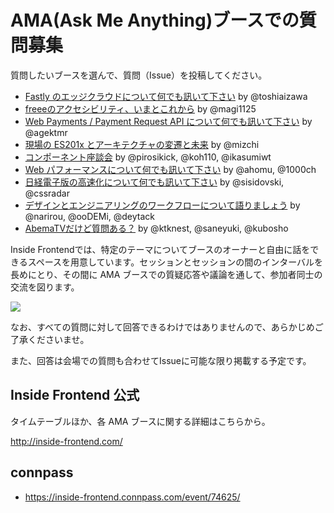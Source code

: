 # AMA(Ask Me Anything)ブースでの質問募集

質問したいブースを選んで、質問（Issue）を投稿してください。

- [Fastly のエッジクラウドについて何でも訊いて下さい](https://github.com/shopi-chura/issue2-ama/issues/new?title=%e8%b3%aa%e5%95%8f%e3%82%bf%e3%82%a4%e3%83%88%e3%83%ab%ef%bc%8820%e3%80%9c40%e6%96%87%e5%ad%97%e7%a8%8b%e5%ba%a6%ef%bc%89&template=C1-1-Fastly.md&labels=bug
) by @toshiaizawa
- [freeeのアクセシビリティ、いまとこれから](https://github.com/shopi-chura/issue2-ama/issues/new?title=%e8%b3%aa%e5%95%8f%e3%82%bf%e3%82%a4%e3%83%88%e3%83%ab%ef%bc%8820%e3%80%9c40%e6%96%87%e5%ad%97%e7%a8%8b%e5%ba%a6%ef%bc%89&template=C1-2-freee-a11y.md&labels=C1-2%3A+freee-a11y) by @magi1125
- [Web Payments / Payment Request API について何でも訊いて下さい](https://github.com/insidefrontend/issue2-ama/issues/new?title=%e8%b3%aa%e5%95%8f%e3%82%bf%e3%82%a4%e3%83%88%e3%83%ab%ef%bc%8820%e3%80%9c40%e6%96%87%e5%ad%97%e7%a8%8b%e5%ba%a6%ef%bc%89&template=C1-3-payment.md&labels=C1-3%3A+Payment) by @agektmr
- [現場の ES201x とアーキテクチャの変遷と未来](https://github.com/insidefrontend/issue2-ama/issues/new?title=%e8%b3%aa%e5%95%8f%e3%82%bf%e3%82%a4%e3%83%88%e3%83%ab%ef%bc%8820%e3%80%9c40%e6%96%87%e5%ad%97%e7%a8%8b%e5%ba%a6%ef%bc%89&template=C2-1-es201x.md&labels=C2-1%3A+ES201x) by @mizchi
- [コンポーネント座談会](https://github.com/insidefrontend/issue2-ama/issues/new?title=%e8%b3%aa%e5%95%8f%e3%82%bf%e3%82%a4%e3%83%88%e3%83%ab%ef%bc%8820%e3%80%9c40%e6%96%87%e5%ad%97%e7%a8%8b%e5%ba%a6%ef%bc%89&template=C3-2-components.md&labels=C3-2%3A+Components) by @pirosikick, @koh110, @ikasumiwt
- [Web パフォーマンスについて何でも訊いて下さい](https://github.com/insidefrontend/issue2-ama/issues/new?title=%e8%b3%aa%e5%95%8f%e3%82%bf%e3%82%a4%e3%83%88%e3%83%ab%ef%bc%8820%e3%80%9c40%e6%96%87%e5%ad%97%e7%a8%8b%e5%ba%a6%ef%bc%89&template=C3-3-webperf.md&labels=C3-3%3A+WebPerf) by @ahomu, @1000ch
- [日経電子版の高速化について何でも訊いて下さい](https://github.com/insidefrontend/issue2-ama/issues/new?title=%e8%b3%aa%e5%95%8f%e3%82%bf%e3%82%a4%e3%83%88%e3%83%ab%ef%bc%8820%e3%80%9c40%e6%96%87%e5%ad%97%e7%a8%8b%e5%ba%a6%ef%bc%89&template=C4-1-nikkei.md&labels=C4-1%3A+Nikkei) by @sisidovski, @cssradar
- [デザインとエンジニアリングのワークフローについて語りましょう](https://github.com/insidefrontend/issue2-ama/issues/new?title=%e8%b3%aa%e5%95%8f%e3%82%bf%e3%82%a4%e3%83%88%e3%83%ab%ef%bc%8820%e3%80%9c40%e6%96%87%e5%ad%97%e7%a8%8b%e5%ba%a6%ef%bc%89&template=C4-2-design-dev.md&labels=C4-2%3A+Design-Dev) by @narirou, @ooDEMi, @deytack
- [AbemaTVだけど質問ある？](https://github.com/insidefrontend/issue2-ama/issues/new?title=%e8%b3%aa%e5%95%8f%e3%82%bf%e3%82%a4%e3%83%88%e3%83%ab%ef%bc%8820%e3%80%9c40%e6%96%87%e5%ad%97%e7%a8%8b%e5%ba%a6%ef%bc%89&template=C4-3-abematv.md&labels=C4-3%3A+AbemaTV
) by @ktknest, @saneyuki, @kubosho

Inside Frontendでは、特定のテーマについてブースのオーナーと自由に話をできるスペースを用意しています。セッションとセッションの間のインターバルを長めにとり、その間に AMA ブースでの質疑応答や議論を通して、参加者同士の交流を図ります。

![](https://user-images.githubusercontent.com/445333/35767426-70496ffa-092f-11e8-9691-0776a35e3934.png)

なお、すべての質問に対して回答できるわけではありませんので、あらかじめご了承くださいませ。

また、回答は会場での質問も合わせてIssueに可能な限り掲載する予定です。

## Inside Frontend 公式

タイムテーブルほか、各 AMA ブースに関する詳細はこちらから。

http://inside-frontend.com/

## connpass

- https://inside-frontend.connpass.com/event/74625/
